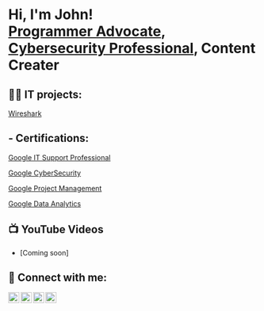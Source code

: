<h1>Hi, I'm John! <br/><a href="https://github.com/John-Hernandez718">Programmer Advocate</a>, <br/><a href="https://www.linkedin.com/in/john-hernandez-539a331a9/">Cybersecurity Professional</a>, <a ">Content Creater</a></h1>

<h2>👨‍💻 IT projects:</h2>

  [Wireshark](https://github.com/John-Hernandez718/Wireshark)

<h2>- Certifications:</h2>


[Google IT Support Professional](https://www.credly.com/badges/0e1b1d01-35d9-45f6-b117-c9e0421735b7/linked_in_profile)

[Google CyberSecurity](https://www.credly.com/badges/29821bff-1311-4697-90a5-905d27503625/linked_in_profile)

[Google Project Management](https://www.credly.com/badges/f6e648d9-018f-483c-a54b-d00362fc3951/linked_in_profile)


[Google Data Analytics](https://www.credly.com/badges/5db17ba2-13b6-4a8a-bfa8-7c61c4e9c468/linked_in_profile)

<h2>📺 YouTube Videos</h2>

- [Coming soon]


<h2> 🤳 Connect with me:</h2>



[twitter]: https://twitter.com/John13Hernandez
[youtube]: https://www.youtube.com/
[instagram]: https://www.instagram.com/
[linkedin]: https://www.linkedin.com/in/john-hernandez-539a331a9/


[<img align="left" alt="John13Hernandez | YouTube" width="22px" src="https://cdn.jsdelivr.net/npm/simple-icons@v3/icons/youtube.svg" />][youtube]
[<img align="left" alt="john-hernandez-539a331a9/ | Twitter" width="22px" src="https://cdn.jsdelivr.net/npm/simple-icons@v3/icons/twitter.svg" />][twitter]
[<img align="left" alt="john-hernandez-539a331a9/ | LinkedIn" width="22px" src="https://cdn.jsdelivr.net/npm/simple-icons@v3/icons/linkedin.svg" />][linkedin]
[<img align="left" alt="john-hernandez-539a331a9/ | Instagram" width="22px" src="https://cdn.jsdelivr.net/npm/simple-icons@v3/icons/instagram.svg" />][instagram]






